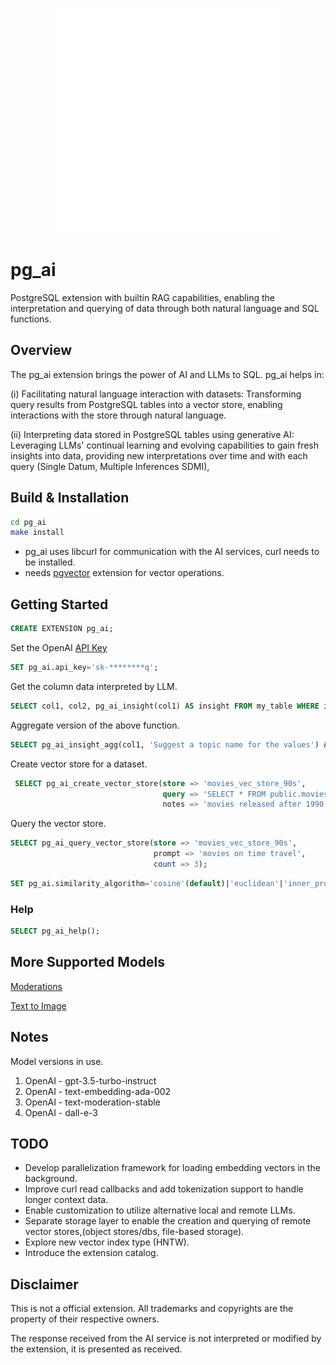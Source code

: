<p align="center">
  <img src="res/main-logo-transparent.svg" alt="PgAi" height="360" width="360" />
</p>

# pg_ai

PostgreSQL extension with builtin RAG capabilities, enabling the interpretation and querying of data through both natural language and SQL functions.

## Overview

The pg_ai extension brings the power of AI and LLMs to SQL. pg_ai helps in:

(i) Facilitating natural language interaction with datasets:
Transforming query results from PostgreSQL tables into a vector store,
enabling interactions with the store through natural language.

(ii) Interpreting data stored in PostgreSQL tables using generative AI:
Leveraging LLMs' continual learning and evolving capabilities to gain fresh
insights into data, providing new interpretations over time and with each query
(Single Datum, Multiple Inferences SDMI),

## Build & Installation

```sh
cd pg_ai
make install
```
- pg_ai uses libcurl for communication with the AI services, curl needs to be installed.
- needs [pgvector](https://github.com/pgvector/pgvector) extension for vector operations.


## Getting Started

```sql
CREATE EXTENSION pg_ai;
```

Set the OpenAI [API Key](https://platform.openai.com/api-keys)
```sql
SET pg_ai.api_key='sk-********q';
```

Get the column data interpreted by LLM.
```sql
SELECT col1, col2, pg_ai_insight(col1) AS insight FROM my_table WHERE id > 5;
```

Aggregate version of the above function.
```sql
SELECT pg_ai_insight_agg(col1, 'Suggest a topic name for the values') AS topic FROM my_table WHERE id > 5;
```

Create vector store for a dataset.
```sql
 SELECT pg_ai_create_vector_store(store => 'movies_vec_store_90s',
                                  query => 'SELECT * FROM public.movies WHERE release_year > 1990',
                                  notes => 'movies released after 1990');
```

Query the vector store.
```sql
SELECT pg_ai_query_vector_store(store => 'movies_vec_store_90s',
                                prompt => 'movies on time travel',
                                count => 3);
```

```sql
SET pg_ai.similarity_algorithm='cosine'(default)|'euclidean'|'inner_product';
```

### Help
```sql
SELECT pg_ai_help();
```

## More Supported Models

[Moderations](README_moderations.md)

[Text to Image](README_image_gen.md)

## Notes

Model versions in use.

1. OpenAI - gpt-3.5-turbo-instruct
2. OpenAI - text-embedding-ada-002
3. OpenAI - text-moderation-stable
4. OpenAI - dall-e-3

## TODO

* Develop parallelization framework for loading embedding vectors in the background.
* Improve curl read callbacks and add tokenization support to handle longer context data.
* Enable customization to utilize alternative local and remote LLMs.
* Separate storage layer to enable the creation and querying of remote vector stores,(object stores/dbs, file-based storage).
* Explore new vector index type (HNTW).
* Introduce the extension catalog.

## Disclaimer

This is not a official extension. All trademarks and copyrights are
the property of their respective owners.

The response received from the AI service is not interpreted or
modified by the extension, it is presented as received.